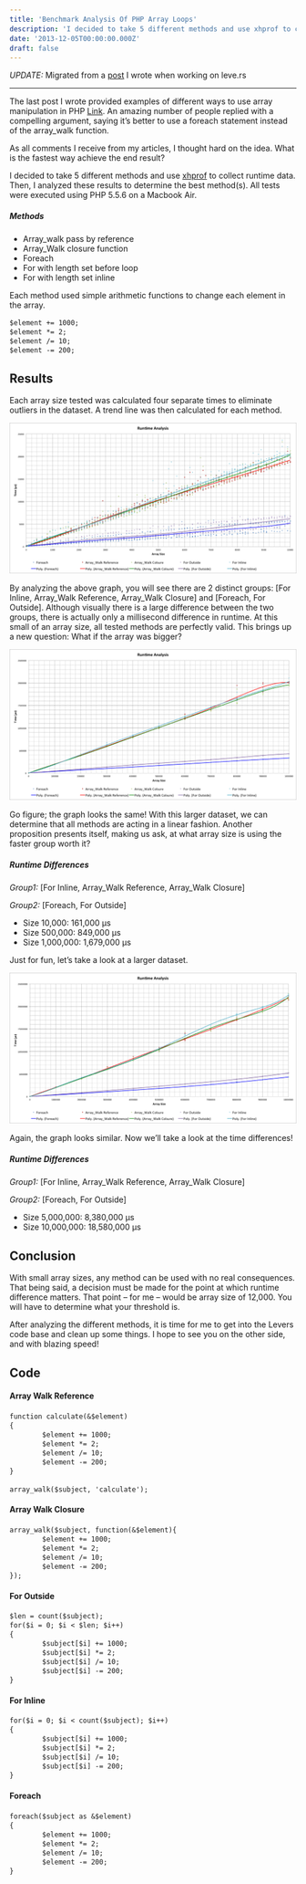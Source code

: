 ```yaml
---
title: 'Benchmark Analysis Of PHP Array Loops'
description: 'I decided to take 5 different methods and use xhprof to collect runtime data. Then, I analyzed these results to determine the best method(s).'
date: '2013-12-05T00:00:00.000Z'
draft: false
---
```


*UPDATE:* Migrated from a [post](https://web.archive.org/web/20140730180731/http://leve.rs:80/blog/benchmark-analysis-of-php-array-loops) I wrote when working on leve.rs

---

The last post I wrote provided examples of different ways to use array manipulation in PHP [Link](https://kernelcurry.com/blog/correct-array-manipulation-in-php/). An amazing number of people replied with a compelling argument, saying it’s better to use a foreach statement instead of the array_walk function.

As all comments I receive from my articles, I thought hard on the idea. What is the fastest way achieve the end result?

I decided to take 5 different methods and use [xhprof](http://pecl.php.net/package/xhprof) to collect runtime data. Then, I analyzed these results to determine the best method(s). All tests were executed using PHP 5.5.6 on a Macbook Air.

##### Methods

- Array_walk pass by reference
- Array_Walk closure function
- Foreach
- For with length set before loop
- For with length set inline

Each method used simple arithmetic functions to change each element in the array.

``` php{numberLines: false}
$element += 1000;
$element *= 2;
$element /= 10;
$element -= 200;
```

## Results
Each array size tested was calculated four separate times to eliminate outliers in the dataset. A trend line was then calculated for each method.

![Runtime Analysis 10,000](./10000.png)

By analyzing the above graph, you will see there are 2 distinct groups: [For Inline, Array_Walk Reference, Array_Walk Closure] and [Foreach, For Outside]. Although visually there is a large difference between the two groups, there is actually only a millisecond difference in runtime. At this small of an array size, all tested methods are perfectly valid. This brings up a new question: What if the array was bigger?

![Runtime Analysis 1,000,000<](./1000000.png)

Go figure; the graph looks the same! With this larger dataset, we can determine that all methods are acting in a linear fashion. Another proposition presents itself, making us ask, at what array size is using the faster group worth it?

##### Runtime Differences

*Group1:* [For Inline, Array_Walk Reference, Array_Walk Closure]

*Group2:* [Foreach, For Outside]

- Size 10,000: 161,000 µs
- Size 500,000: 849,000 µs
- Size 1,000,000: 1,679,000 µs

Just for fun, let’s take a look at a larger dataset.

![Runtime Analysis 10,000,000<](./10000000.png)

Again, the graph looks similar. Now we’ll take a look at the time differences!

##### Runtime Differences

*Group1:* [For Inline, Array_Walk Reference, Array_Walk Closure]

*Group2:* [Foreach, For Outside]

- Size 5,000,000: 8,380,000 µs
- Size 10,000,000: 18,580,000 µs

## Conclusion
With small array sizes, any method can be used with no real consequences. That being said, a decision must be made for the point at which runtime difference matters. That point – for me – would be array size of 12,000. You will have to determine what your threshold is.

After analyzing the different methods, it is time for me to get into the Levers code base and clean up some things. I hope to see you on the other side, and with blazing speed!

## Code
#### Array Walk Reference

``` php{numberLines: false}
function calculate(&$element)
{
        $element += 1000;
        $element *= 2;
        $element /= 10;
        $element -= 200;
}

array_walk($subject, 'calculate');
```

#### Array Walk Closure

``` php{numberLines: false}
array_walk($subject, function(&$element){
        $element += 1000;
        $element *= 2;
        $element /= 10;
        $element -= 200;
});
```

#### For Outside

``` php{numberLines: false}
$len = count($subject);
for($i = 0; $i < $len; $i++)
{
        $subject[$i] += 1000;
        $subject[$i] *= 2;
        $subject[$i] /= 10;
        $subject[$i] -= 200;
}
```

#### For Inline

``` php{numberLines: false}
for($i = 0; $i < count($subject); $i++)
{
        $subject[$i] += 1000;
        $subject[$i] *= 2;
        $subject[$i] /= 10;
        $subject[$i] -= 200;
}
```

#### Foreach

``` php{numberLines: false}
foreach($subject as &$element)
{
        $element += 1000;
        $element *= 2;
        $element /= 10;
        $element -= 200;
}
```